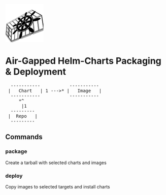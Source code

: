 ![Logo](https://github.com/SysBind/chartpack/blob/master/logo.png)

# Air-Gapped Helm-Charts Packaging & Deployment

<pre>
  -----------           -----------
 |   Chart   | 1 --->* |   Image   |
  -----------           -----------
     *^
      |1
  ---------
 |  Repo   |
  ---------
</pre>

## Commands


### package

Create a tarball with selected charts and images


### deploy 

Copy images to selected targets and install charts 
